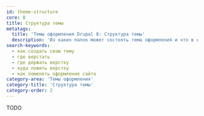 ```yaml
---
id: theme-structure
core: 8
title: Структура темы
metatags:
  title: 'Темы оформления Drupal 8: Структура темы'
  description: 'Из каких папок может состоять тема оформления и что в них должно находиться.'
search-keywords:
  - как создать свою тему
  - где верстать
  - где держать верстку
  - куда ложить верстку
  - как поменять оформление сайта
category-area: 'Темы оформления'
category-title: 'Структура темы'
category-order: 2
---
```


TODO
